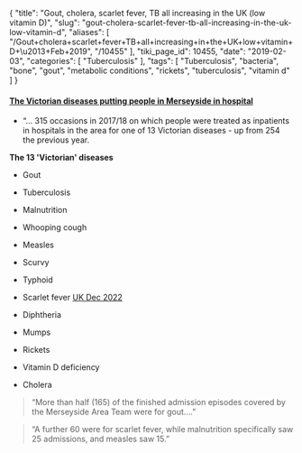 {
    "title": "Gout, cholera, scarlet fever, TB all increasing in the UK (low vitamin D)",
    "slug": "gout-cholera-scarlet-fever-tb-all-increasing-in-the-uk-low-vitamin-d",
    "aliases": [
        "/Gout+cholera+scarlet+fever+TB+all+increasing+in+the+UK+low+vitamin+D+\u2013+Feb+2019",
        "/10455"
    ],
    "tiki_page_id": 10455,
    "date": "2019-02-03",
    "categories": [
        "Tuberculosis"
    ],
    "tags": [
        "Tuberculosis",
        "bacteria",
        "bone",
        "gout",
        "metabolic conditions",
        "rickets",
        "tuberculosis",
        "vitamin d"
    ]
}


#### [The Victorian diseases putting people in Merseyside in hospital](https://www.liverpoolecho.co.uk/news/liverpool-news/victorian-diseases-putting-people-merseyside-15770087)

* “… 315 occasions in 2017/18 on which people were treated as inpatients in hospitals in the area for one of 13 Victorian diseases - up from 254 the previous year.

 **The 13 'Victorian' diseases** 

* Gout

* Tuberculosis

* Malnutrition

* Whooping cough

* Measles

* Scurvy

* Typhoid

* Scarlet fever [UK Dec 2022](https://www.bbc.com/news/uk-wales-63950492)

* Diphtheria

* Mumps

* Rickets

* Vitamin D deficiency

* Cholera

> “More than half (165) of the finished admission episodes covered by the Merseyside Area Team were for gout….”

> “A further 60 were for scarlet fever, while malnutrition specifically saw 25 admissions, and measles saw 15.”